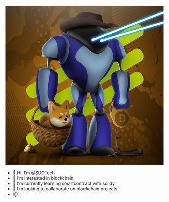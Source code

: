 ![Cover](https://github.com/SDOTech/SDOTech/blob/main/img/solb.png)
- 👋 Hi, I’m @SDOTech
- 👀 I’m interested in blockchain
- 🌱 I’m currently learning smartcontract with solidy
- 💞️ I’m looking to collaborate on blockchain projects
- 📫 

<!---
SDOTech/SDOTech is a ✨ special ✨ repository because its `README.md` (this file) appears on your GitHub profile.
You can click the Preview link to take a look at your changes.
--->
